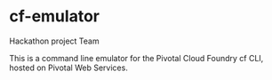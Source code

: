 # cf-emulator
Hackathon project
Team

This is a command line emulator for the Pivotal Cloud Foundry cf CLI, hosted on Pivotal Web Services.

